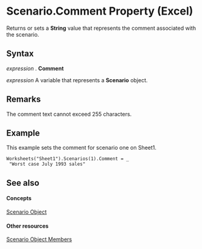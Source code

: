 
# Scenario.Comment Property (Excel)

Returns or sets a  **String** value that represents the comment associated with the scenario.


## Syntax

 _expression_ . **Comment**

 _expression_ A variable that represents a **Scenario** object.


## Remarks

The comment text cannot exceed 255 characters.


## Example

This example sets the comment for scenario one on Sheet1.


```
Worksheets("Sheet1").Scenarios(1).Comment = _ 
 "Worst case July 1993 sales"
```


## See also


#### Concepts


[Scenario Object](edd1c4f4-12b1-0d9f-f4aa-dd66278ba891.md)
#### Other resources


[Scenario Object Members](fd862abd-99a5-c18d-8ad2-462a49a50b6c.md)
